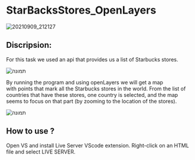 # StarBacksStores_OpenLayers

![20210909_212127](https://user-images.githubusercontent.com/57719538/132741826-bae25b66-182b-48e7-90f4-b37aae06527d.gif)




## Discripsion:
For this task we used an api that provides us a list of Starbucks stores.<br>

![תמונה](https://user-images.githubusercontent.com/57719538/131398387-522797ef-f286-49a3-ae2a-f1d7a59571d3.png)

By running the program and using openLayers we will get a map <br>
with points that mark all the Starbucks stores in the world.
From the list of countries that have these stores, one country is selected, 
and the map seems to focus on that part (by zooming to the location of the stores).

![תמונה](https://user-images.githubusercontent.com/57719538/131469068-87c72b21-e22f-4693-91b5-a0771fb1868d.png)



## How to use ?

Open VS and install
Live Server VScode extension.
Right-click on an HTML file and select LIVE SERVER.
